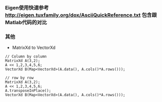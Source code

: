 ### Eigen使用快速参考 http://eigen.tuxfamily.org/dox/AsciiQuickReference.txt 包含跟Matlab代码的对比

### 其他

- MatrixXd to VectorXd
```
// Column by column
MatrixXd A(3,2);
A << 1,2,3,4,5,6;
VectorXd B(Map<VectorXd>(A.data(), A.cols()*A.rows()));

// row by row
MatrixXd A(3,2);
A << 1,2,3,4,5,6;
A.transposeInPlace();
VectorXd B(Map<VectorXd>(A.data(), A.cols()*A.rows()));
```


